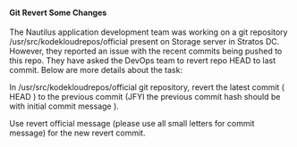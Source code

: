 #### Git Revert Some Changes

The Nautilus application development team was working on a git repository /usr/src/kodekloudrepos/official present on Storage server in Stratos DC. However, they reported an issue with the recent commits being pushed to this repo. They have asked the DevOps team to revert repo HEAD to last commit. Below are more details about the task:


In /usr/src/kodekloudrepos/official git repository, revert the latest commit ( HEAD ) to the previous commit (JFYI the previous commit hash should be with initial commit message ).

Use revert official message (please use all small letters for commit message) for the new revert commit.
